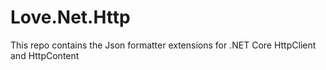 # Love.Net.Http
This repo contains the Json formatter extensions for .NET Core HttpClient and HttpContent
